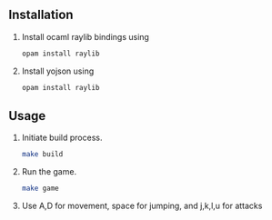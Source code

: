 ## Installation
1. Install ocaml raylib bindings using 

    ```sh 
    opam install raylib 
    ```
2. Install yojson using

    ```sh 
    opam install raylib 
    ```

## Usage
1. Initiate build process.

    ```sh 
    make build
    ```
2. Run the game.

    ```sh 
    make game
    ```
3. Use A,D for movement, space for jumping, and j,k,l,u for attacks
